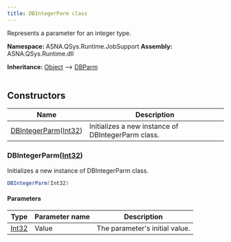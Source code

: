 ```yaml
---
title: DBIntegerParm class
---
```


Represents a parameter for an integer type.

**Namespace:** ASNA.QSys.Runtime.JobSupport
**Assembly:** ASNA.QSys.Runtime.dll

**Inheritance:** [Object](https://docs.microsoft.com/en-us/dotnet/api/system.object) --> [DBParm](/reference/runtime/qsys-runtime-job-support/db-parm.html)
<br>
<br>

## Constructors

| Name | Description |
| --- | --- |
| [DBIntegerParm](#dbintegerparmint32)([Int32](https://docs.microsoft.com/en-us/dotnet/api/system.int32)) | Initializes a new instance of DBIntegerParm class.

### DBIntegerParm([Int32](https://docs.microsoft.com/en-us/dotnet/api/system.int32))

Initializes a new instance of DBIntegerParm class.

```cs
DBIntegerParm(Int32)
```

#### Parameters

| Type | Parameter name | Description
| --- | --- | ---
| [Int32](https://docs.microsoft.com/en-us/dotnet/api/system.int32) | Value | The parameter's initial value.
